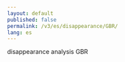 ```yaml
---
layout: default
published: false
permalink: /v3/es/disappearance/GBR/
lang: es
---
```


disappearance analysis GBR
